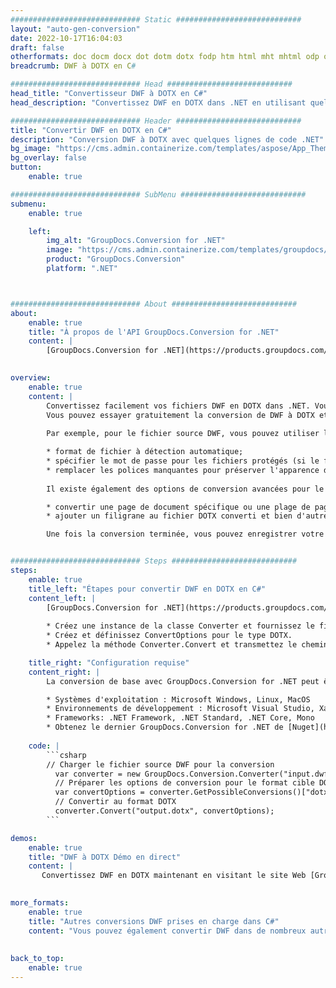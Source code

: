 ```yaml
---
############################# Static ############################
layout: "auto-gen-conversion"
date: 2022-10-17T16:04:03
draft: false
otherformats: doc docm docx dot dotm dotx fodp htm html mht mhtml odp odt otp pot potm potx pps ppsm ppsx ppt pptm pptx rtf
breadcrumb: DWF à DOTX en C#

############################# Head ############################
head_title: "Convertisseur DWF à DOTX en C#"
head_description: "Convertissez DWF en DOTX dans .NET en utilisant quelques lignes de code. Utilisez l'API de conversion de documents GroupDocs pour convertir plus de 160 formats de fichiers."

############################# Header ############################
title: "Convertir DWF en DOTX en C#"
description: "Conversion DWF à DOTX avec quelques lignes de code .NET"
bg_image: "https://cms.admin.containerize.com/templates/aspose/App_Themes/V3/images/bg/header1.png"
bg_overlay: false
button:
    enable: true

############################# SubMenu ############################
submenu:
    enable: true

    left:
        img_alt: "GroupDocs.Conversion for .NET"
        image: "https://cms.admin.containerize.com/templates/groupdocs/images/product-logos/90x90-noborder/groupdocs-conversion-net.png"
        product: "GroupDocs.Conversion"
        platform: ".NET"



############################# About ############################
about:
    enable: true
    title: "À propos de l'API GroupDocs.Conversion for .NET"
    content: |
        [GroupDocs.Conversion for .NET](https://products.groupdocs.com/conversion/net/) peut être utilisé pour convertir Microsoft Word, Excel, PowerPoint, PDF, Visio et d'autres formats. GroupDocs.Conversion est une API autonome adaptée aux systèmes back-end et internes nécessitant des performances élevées. Il ne dépend d'aucun logiciel tel que Microsoft ou Open Office.
    

overview:
    enable: true
    content: |
        Convertissez facilement vos fichiers DWF en DOTX dans .NET. Vous pouvez utiliser seulement quelques lignes de code C# dans n'importe quelle plate-forme de votre choix comme - Windows, Linux, macOS.
        Vous pouvez essayer gratuitement la conversion de DWF à DOTX et évaluer la qualité des résultats de conversion. En plus des scénarios de conversion de fichiers simples, vous pouvez essayer des options plus avancées pour charger le fichier source DWF et pour enregistrer le résultat de sortie DOTX. 
        
        Par exemple, pour le fichier source DWF, vous pouvez utiliser les options de chargement suivantes :

        * format de fichier à détection automatique;
        * spécifier le mot de passe pour les fichiers protégés (si le format de fichier le prend en charge);
        * remplacer les polices manquantes pour préserver l'apparence du document.
        
        Il existe également des options de conversion avancées pour le fichier DOTX :

        * convertir une page de document spécifique ou une plage de pages;
        * ajouter un filigrane au fichier DOTX converti et bien d'autres.

        Une fois la conversion terminée, vous pouvez enregistrer votre fichier DOTX dans le chemin du fichier local ou dans tout stockage tiers tel que FTP, Amazon S3, Google Drive, Dropbox, etc. Veuillez noter - pour convertir DWF en DOTX aucun logiciel supplémentaire n'est nécessaire - comme MS Office, Open Office, Adobe Acrobat Reader, etc.


############################# Steps ############################
steps:
    enable: true
    title_left: "Étapes pour convertir DWF en DOTX en C#"
    content_left: |
        [GroupDocs.Conversion for .NET](https://products.groupdocs.com/conversion/net/) permet aux développeurs de convertir facilement un fichier DWF en DOTX avec quelques lignes de code.
        
        * Créez une instance de la classe Converter et fournissez le fichier DWF avec le chemin complet
        * Créez et définissez ConvertOptions pour le type DOTX.
        * Appelez la méthode Converter.Convert et transmettez le chemin complet et le format (DOTX) en tant que paramètre

    title_right: "Configuration requise"
    content_right: |
        La conversion de base avec GroupDocs.Conversion for .NET peut être effectuée en quelques étapes simples. Nos API sont prises en charge sur toutes les principales plates-formes et systèmes d'exploitation. Avant d'exécuter le code ci-dessous, assurez-vous que les prérequis suivants sont installés sur votre système.

        * Systèmes d'exploitation : Microsoft Windows, Linux, MacOS
        * Environnements de développement : Microsoft Visual Studio, Xamarin, MonoDevelop
        * Frameworks: .NET Framework, .NET Standard, .NET Core, Mono
        * Obtenez le dernier GroupDocs.Conversion for .NET de [Nuget](https://www.nuget.org/packages/groupdocs.conversion)
         
    code: |
        ```csharp    
        // Charger le fichier source DWF pour la conversion
          var converter = new GroupDocs.Conversion.Converter("input.dwf");
          // Préparer les options de conversion pour le format cible DOTX
          var convertOptions = converter.GetPossibleConversions()["dotx"].ConvertOptions;
          // Convertir au format DOTX
          converter.Convert("output.dotx", convertOptions);
        ```

demos:
    enable: true
    title: "DWF à DOTX Démo en direct"
    content: |
       Convertissez DWF en DOTX maintenant en visitant le site Web [GroupDocs.Conversion App](https://products.groupdocs.app/conversion/family). La démo en ligne présente les avantages suivants
          

more_formats:
    enable: true
    title: "Autres conversions DWF prises en charge dans C#"
    content: "Vous pouvez également convertir DWF dans de nombreux autres formats de fichiers. Veuillez consulter la liste ci-dessous."
       
       
back_to_top:
    enable: true
---
```

